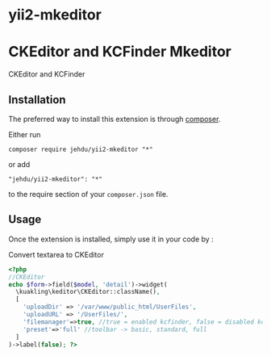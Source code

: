# yii2-mkeditor
CKEditor and KCFinder
Mkeditor
=======
CKEditor and KCFinder

Installation
------------

The preferred way to install this extension is through [composer](http://getcomposer.org/download/).

Either run

```
composer require jehdu/yii2-mkeditor "*"
```

or add

```
"jehdu/yii2-mkeditor": "*"
```

to the require section of your `composer.json` file.


Usage
-----

Once the extension is installed, simply use it in your code by :

Convert textarea to CKEditor
```php
<?php
//CKEditor
echo $form->field($model, 'detail')->widget(
  \kuakling\keditor\CKEditor::className(), 
  [
    'uploadDir' => '/var/www/public_html/UserFiles',
    'uploadURL' => '/UserFiles/',
    'filemanager'=>true, //true = enabled kcfinder, false = disabled kcfinder
    'preset'=>'full' //toolbar -> basic, standard, full
  ]
)->label(false); ?>
```

